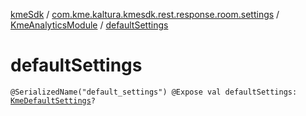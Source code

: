 [kmeSdk](../../index.md) / [com.kme.kaltura.kmesdk.rest.response.room.settings](../index.md) / [KmeAnalyticsModule](index.md) / [defaultSettings](./default-settings.md)

# defaultSettings

`@SerializedName("default_settings") @Expose val defaultSettings: `[`KmeDefaultSettings`](../-kme-default-settings/index.md)`?`